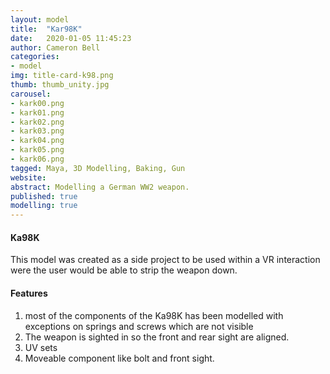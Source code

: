 ```yaml
---
layout: model
title:  "Kar98K"
date:   2020-01-05 11:45:23
author: Cameron Bell
categories:
- model
img: title-card-k98.png
thumb: thumb_unity.jpg
carousel:
- kark00.png
- kark01.png
- kark02.png
- kark03.png
- kark04.png
- kark05.png
- kark06.png
tagged: Maya, 3D Modelling, Baking, Gun
website:
abstract: Modelling a German WW2 weapon.
published: true
modelling: true
---
```

#### Ka98K
This model was created as a side project to be used within a VR interaction were the user would be able to strip the weapon down. 
#### Features
1. most of the components of the Ka98K has been modelled with exceptions on springs and screws which are not visible
2. The weapon is sighted in so the front and rear sight are aligned.
3. UV sets
4. Moveable component like bolt and front sight. 
